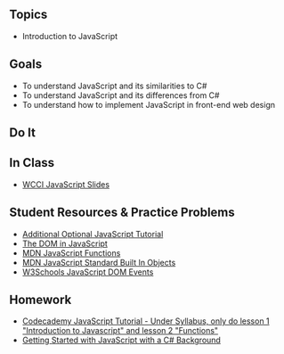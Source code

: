 ## Topics
  - Introduction to JavaScript
  
## Goals
 - To understand JavaScript and its similarities to C#
 - To understand JavaScript and its differences from C#
 - To understand how to implement JavaScript in front-end web design
   
## Do It

## In Class
 - [WCCI JavaScript Slides](https://docs.google.com/a/wecancodeit.org/presentation/d/1c9QeunLMM2kiIHH6Dk8a-TcZUamW2TuSxt8aIpcJYQw/edit?usp=sharing)
    

## Student Resources & Practice Problems
  - [Additional Optional JavaScript Tutorial](https://javascript.info/first-steps)
  - [The DOM in JavaScript](https://www.w3schools.com/js/js_htmldom.asp)
  - [MDN JavaScript Functions](https://developer.mozilla.org/en-US/docs/Web/JavaScript/Reference/Functions)
  - [MDN JavaScript Standard Built In Objects](https://developer.mozilla.org/en-US/docs/Web/JavaScript/Reference/Global_Objects)
  - [W3Schools JavaScript DOM Events](https://www.w3schools.com/jsref/dom_obj_event.asp)

## Homework
 - [Codecademy JavaScript Tutorial - Under Syllabus, only do lesson 1 "Introduction to Javascript" and lesson 2 "Functions"](https://www.codecademy.com/learn/javascript)
 - [Getting Started with JavaScript with a C# Background](https://mauricebutler.wordpress.com/2011/11/07/getting-started-with-javascript-with-a-c-background/)
 
